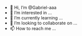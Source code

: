 - 👋 Hi, I’m @Gabriel-aaa
- 👀 I’m interested in ...
- 🌱 I’m currently learning ...
- 💞️ I’m looking to collaborate on ...
- 📫 How to reach me ...

<!---
Gabriel-aaa/Gabriel-aaa is a ✨ special ✨ repository because its `README.md` (this file) appears on your GitHub profile.
You can click the Preview link to take a look at your changes.
--->
